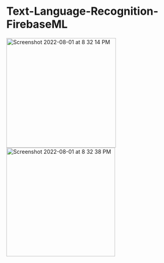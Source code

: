 # Text-Language-Recognition-FirebaseML

<img width="286" alt="Screenshot 2022-08-01 at 8 32 14 PM" src="https://user-images.githubusercontent.com/75720589/182179795-3e5fcf36-abf6-42b6-a236-79cc17abdc92.png">

<img width="284" alt="Screenshot 2022-08-01 at 8 32 38 PM" src="https://user-images.githubusercontent.com/75720589/182179837-f9846347-73c6-4652-8503-30041a437f25.png">

